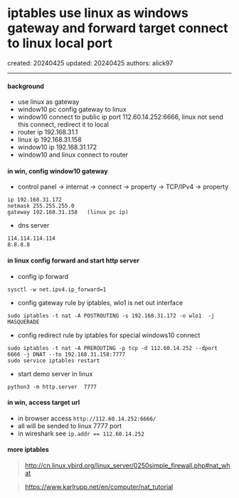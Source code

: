 # iptables use linux as windows gateway and forward target connect to linux local port

created: 20240425 updated: 20240425 authors: alick97

---

#### background
- use linux as gateway
- window10 pc config gateway to linux
- window10 connect to public ip port 112.60.14.252:6666, linux not send this connect, redirect it to local
- router ip 192.168.31.1
- linux ip 192.168.31.158
- window10 ip 192.168.31.172
- window10 and linux connect to router


#### in win, config window10 gateway
- control panel -> internat -> connect -> property -> TCP/IPv4 -> property
```
ip 192.168.31.172
netmask 255.255.255.0
gateway 192.168.31.158   (linux pc ip)
```

- dns server
```
114.114.114.114
8.8.8.8
```
#### in linux config forward and start http server
- config ip forward
```
sysctl -w net.ipv4.ip_forward=1
```
- config gateway rule by iptables, wlo1 is net out interface
```
sudo iptables -t nat -A POSTROUTING -s 192.168.31.172 -o wlo1  -j MASQUERADE
```
- config redirect rule by iptables for special windows10 connect
```
sudo iptables -t nat -A PREROUTING -p tcp -d 112.60.14.252 --dport 6666 -j DNAT --to 192.168.31.158:7777
sudo service iptables restart
```
- start demo server in linux
```
python3 -m http.server  7777
```

#### in win, access target url
- in browser access ```http://112.60.14.252:6666/```
- all will be sended to linux 7777 port
- in wireshark see ```ip.addr == 112.60.14.252```

#### more iptables
> http://cn.linux.vbird.org/linux_server/0250simple_firewall.php#nat_what

> https://www.karlrupp.net/en/computer/nat_tutorial